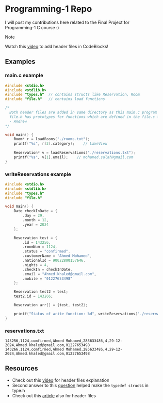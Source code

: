 # Programming-1 Repo
I will post my contributions here related to the Final Project for Programming-1 C course
:)

> [!NOTE]
> Watch this [video](https://www.youtube.com/watch?v=idXIb84gsqU) to add header files in CodeBlocks!

## Examples
### main.c example
``` c
#include <stdio.h>
#include <stdlib.h>
#include "types.h"  // contains structs like Reservation, Room
#include "file.h"   // contains load functions

/*
  Both header files are added in same directory as this main.c program
  file.h has prototypes for functions which are defined in the file.c file
  - Andrew
*/

void main() {
    Room* r = loadRooms("./rooms.txt");
    printf("%s", r[3].category);    // LakeView
    
    Reservation* v = loadReservations("./reservations.txt");
    printf("%s", v[1].email);    // mohamed.salah@gmail.com
}
```
### writeReservations example
``` c
#include <stdio.h>
#include <stdlib.h>
#include "types.h"
#include "file.h"

void main() {
    Date checkInDate = {
        .day = 29,
        .month = 12,
        .year = 2024
    };

    Reservation test = {
        .id = 143256,
        .roomNum = 1124,
        .status = "confirmed",
        .customerName = "Ahmed Mohamed",
        .nationalId = 90022800157646,
        .nights = 4,
        .checkIn = checkInDate,
        .email = "Ahmed.khaled@gmail.com",
        .mobile = "01227653498"
    };

    Reservation test2 = test;
    test2.id = 143266;

    Reservation arr[] = {test, test2};

    printf("Status of write function: %d", writeReservations("./reservations.txt", arr, 2));  // Status of write function: 1
}
```
### reservations.txt 
```
143256,1124,comfirmed,Ahmed Mohamed,285633486,4,29-12-2024,Ahmed.khaled@gmail.com,01227653498
143266,1124,comfirmed,Ahmed Mohamed,285633486,4,29-12-2024,Ahmed.khaled@gmail.com,01227653498
```
## Resources
- Check out this [video](https://www.youtube.com/watch?v=idXIb84gsqU) for header files explanation
- Second answer to this [question](https://stackoverflow.com/questions/20120833/how-do-i-refer-to-a-typedef-in-a-header-file) helped make the `typedef struct`s in type.h
- Check out this [article](https://www.geeksforgeeks.org/header-files-in-c-cpp-and-its-uses/) also for header files 
